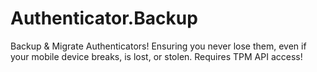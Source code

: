 # Authenticator.Backup
Backup &amp; Migrate Authenticators! Ensuring you never lose them, even if your mobile device breaks, is lost, or stolen. Requires TPM API access!
